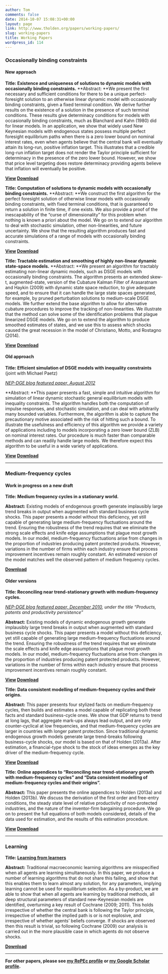 ```yaml
---
author: Tom
comments: false
date: 2014-10-07 15:08:31+00:00
layout: page
link: http://www.tholden.org/papers/working-papers/
slug: working-papers
title: Working Papers
wordpress_id: 114
---
```


### Occasionally binding constraints





#### New approach



**Title: Existence and uniqueness of solutions to dynamic models with occasionally binding constraints.**
**Abstract: **We present the first necessary and sufficient conditions for there to be a unique perfect-foresight solution to an otherwise linear dynamic model with occasionally binding constraints, given a fixed terminal condition. We derive further results on the existence of a solution in the presence of such terminal conditions. These results give determinacy conditions for models with occasionally binding constraints, much as Blanchard and Kahn (1980) did for linear models. In an application, we show that widely used New Keynesian models with endogenous states possess multiple perfect foresight equilibrium paths when there is a zero lower bound on nominal interest rates, even when agents believe that the central bank will eventually attain its long-run, positive inflation target. This illustrates that a credible long-run inflation target does not render the Taylor principle sufficient for determinacy in the presence of the zero lower bound. However, we show that price level targeting does restore determinacy providing agents believe that inflation will eventually be positive.

**[View](https://github.com/tholden/dynareOBC/blob/master/TheoryPaper.pdf) [Download](https://github.com/tholden/dynareOBC/raw/master/TheoryPaper.pdf)**

**Title: Computation of solutions to dynamic models with occasionally binding constraints.**
**Abstract: **We construct the first algorithm for the perfect foresight solution of otherwise linear models with occasionally binding constraints, with fixed terminal conditions, that is guaranteed to return a solution in finite time, if one exists. We also provide a proof of the inescapability of the “curse of dimensionality” for this problem when nothing is known a priori about the model. We go on to extend our algorithm to deal with stochastic simulation, other non-linearities, and future uncertainty. We show that the resulting algorithm produces fast and accurate simulations of a range of models with occasionally binding constraints.

**[View](https://github.com/tholden/dynareOBC/blob/master/ComputationalPaper.pdf) [Download](https://github.com/tholden/dynareOBC/raw/master/ComputationalPaper.pdf)**

**Title: Tractable estimation and smoothing of highly non-linear dynamic state-space models.**
**Abstract: **We present an algorithm for tractably estimating non-linear dynamic models, such as DSGE models with occasionally binding constraints. The algorithm presents an extended skew-t, augmented-state, version of the Cubature Kalman Filter of Arasaratnam and Haykin (2009) with dynamic state space reduction, to give adequate speed, and to ensure that it can handle the large state spaces generated, for example, by pruned perturbation solutions to medium-scale DSGE models. We further extend the base algorithm to allow for alternative cubature procedures to improve the tracking of non-linearities. We illustrate that the method can solve some of the identification problems that plague linearized DSGE models. We go on to extend the algorithm to produce smoothed estimates of states, and we use this to assess which shocks caused the great recession in the model of Christiano, Motto, and Rostagno (2014).

**[View](https://github.com/tholden/dynareOBC/blob/master/EstimationPaper.pdf) [Download](https://github.com/tholden/dynareOBC/raw/master/EstimationPaper.pdf)**



#### Old approach



**Title: Efficient simulation of DSGE models with inequality constraints** (joint with Michael Paetz)

[_NEP-DGE blog featured paper, August 2012_](https://nepdge.wordpress.com/2012/08/26/efficient-simulation-of-dsge-models-with-inequality-constraints/)

**Abstract: **This paper presents a fast, simple and intuitive algorithm for simulation of linear dynamic stochastic general equilibrium models with inequality constraints. The algorithm handles both the computation of impulse responses, and stochastic simulation, and can deal with arbitrarily many bounded variables. Furthermore, the algorithm is able to capture the precautionary motive associated with the risk of hitting such a bound. To illustrate the usefulness and efficiency of this algorithm we provide a variety of applications including to models incorporating a zero lower bound (ZLB) on nominal interest rates. Our procedure is much faster than comparable methods and can readily handle large models. We therefore expect this algorithm to be useful in a wide variety of applications.

**[View](https://docs.google.com/a/tholden.org/viewer?a=v&pid=sites&srcid=dGhvbGRlbi5vcmd8cm9vdHxneDpmM2EwNGMwZTIyNmE3NjM) [Download](https://sites.google.com/a/tholden.org/root/files/zlb.pdf?attredirects=0)**



* * *





### Medium-frequency cycles





#### Work in progress on a new draft



**Title: Medium frequency cycles in a stationary world.**

**Abstract:** Existing models of endogenous growth generate implausibly large trend breaks in output when augmented with standard business cycle shocks. This paper presents a model without this deficiency, yet still capable of generating large medium-frequency fluctuations around the trend. Ensuring the robustness of the trend requires that we eliminate the strong scale effects and knife edge assumptions that plague most growth models. In our model, medium-frequency fluctuations arise from changes in the proportion of industries producing patent protected products. However, variations in the number of firms within each industry ensure that process improvement incentives remain roughly constant. An estimated version of the model matches well the observed pattern of medium frequency cycles.

**[Download](http://www.tholden.org/wp-content/uploads/2014/10/mfc4tmp.pdf)**



#### Older versions



**Title: Reconciling near trend-stationary growth with medium-frequency cycles.**

_[NEP-DGE blog featured paper, December 2010](https://nepdge.wordpress.com/2010/12/25/products-patents-and-productivity-persistence-a-dsge-model-of-endogenous-growth/), under the title “Products, patents and productivity persistence”_

**Abstract:** Existing models of dynamic endogenous growth generate implausibly large trend breaks in output when augmented with standard business cycle shocks. This paper presents a model without this deficiency, yet still capable of generating large medium-frequency fluctuations around the trend. Ensuring the robustness of the trend requires that we eliminate the scale effects and knife edge assumptions that plague most growth models. In our model, medium-frequency fluctuations arise from changes in the proportion of industries producing patent protected products. However, variations in the number of firms within each industry ensure that process improvement incentives remain roughly constant.

**[View](https://docs.google.com/viewer?a=v&pid=sites&srcid=dGhvbGRlbi5vcmd8cm9vdHxneDo1OWM5YmE3OTU5ZWNkOTA3) [Download](https://sites.google.com/a/tholden.org/root/files/mfc%20aer%201.pdf?attredirects=0)**

**Title: Data consistent modelling of medium-frequency cycles and their origins.**

**Abstract:** This paper presents four stylized facts on medium-frequency cycles, then builds and estimates a model capable of replicating both these facts and standard business-cycle ones. We show that GDP returns to trend at long lags, that aggregate mark-ups always lead output, and are only counter-cyclical at low frequencies, and that medium-frequency cycles are larger in countries with longer patent protection. Since traditional dynamic endogenous growth models generate large trend-breaks following business-cycle shocks, our model is based on that of Holden (2013a). After estimation, a financial-type shock to the stock of ideas emerges as the key driver of the medium-frequency cycle.

**[View](https://docs.google.com/viewer?a=v&pid=sites&srcid=dGhvbGRlbi5vcmd8cm9vdHxneDozOGVkNmQxZWU3NjA0NDRk) [Download](https://sites.google.com/a/tholden.org/root/files/mfc%20aer%202.pdf?attredirects=0)**

**Title: Online appendices to “Reconciling near trend-stationary growth with medium-frequency cycles” and “Data consistent modelling of medium-frequency cycles and their origins”.**

**Abstract:** This paper presents the online appendices to Holden (2013a) and Holden (2013b). We discuss the derivation of the first order and free-entry conditions, the steady state level of relative productivity of non-protected industries, and the nature of the inventor-firm bargaining procedure. We go on to present the full equations of both models considered, details of the data used for estimation, and the results of this estimation procedure.

**[View](https://docs.google.com/viewer?a=v&pid=sites&srcid=dGhvbGRlbi5vcmd8cm9vdHxneDo1OTlkMDI3MWNkYzQ3YjQ5) [Download](https://sites.google.com/a/tholden.org/root/files/mfc%20aer%203.pdf?attredirects=0)**



* * *





### Learning



**Title: [Learning from learners](http://www.tholden.org/wp-content/uploads/2014/10/learning-from-learners-release.pdf)**

**Abstract:** Traditional macroeconomic learning algorithms are misspecified when all agents are learning simultaneously. In this paper, we produce a number of learning algorithms that do not share this failing, and show that this enables them to learn almost any solution, for any parameters, implying learning cannot be used for equilibrium selection. As a by-product, we are able to show that when all agents are learning by traditional methods, all deep structural parameters of standard new-Keynesian models are identified, overturning a key result of Cochrane (2009; 2011). This holds irrespective of whether the central bank is following the Taylor principle, irrespective of whether the implied path is or is not explosive, and irrespective of whether agents’ beliefs converge. If shocks are observed then this result is trivial, so following Cochrane (2009) our analysis is carried out in the more plausible case in which agents do not observe shocks.

**[Download](http://www.tholden.org/wp-content/uploads/2014/10/learning-from-learners-release.pdf)**



* * *



**For other papers, please see [my RePEc profile](http://ideas.repec.org/f/pho254.html) or [my Google Scholar profile](http://scholar.google.com/citations?hl=en&user=vvM76xcAAAAJ).**
